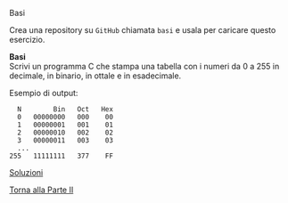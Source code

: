 Basi



Crea una repository su `GitHub` chiamata `basi`
e usala per caricare questo esercizio.

**Basi**<br>
Scrivi un programma C che stampa una tabella con i numeri da 0 a 255
in decimale, in binario, in ottale e in esadecimale.

Esempio di output:

```
  N        Bin   Oct   Hex
  0   00000000   000    00
  1   00000001   001    01
  2   00000010   002    02
  3   00000011   003    03
  ...
255   11111111   377    FF
```

<a href="https://github.com/FabioZTessitore/laboratorio/tree/master/esercizi/part-ii/basi">Soluzioni</a>

<a href="/activities/2">Torna alla Parte II</a>
